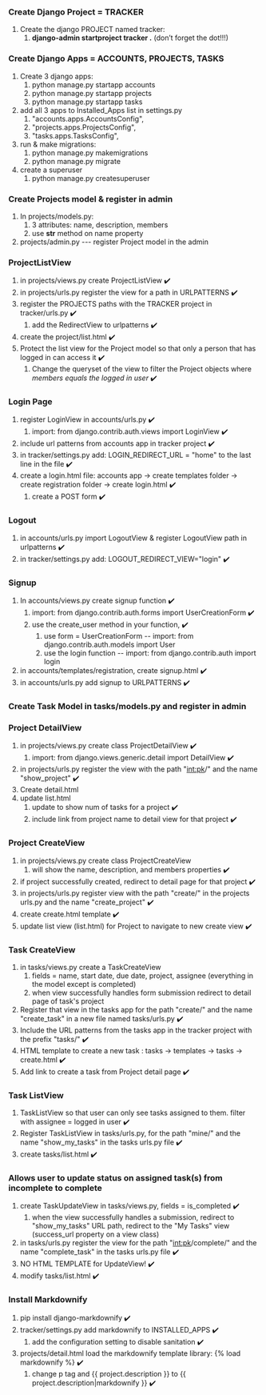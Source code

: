 ### Create Django Project = TRACKER
1. Create the django PROJECT named tracker:  
    1. **django-admin startproject tracker .** (don’t forget the dot!!!)


### Create Django Apps = ACCOUNTS, PROJECTS, TASKS
1. Create 3 django apps:  
    1. python manage.py startapp accounts
    1. python manage.py startapp projects
    1. python manage.py startapp tasks
1. add all 3 apps to Installed_Apps list in settings.py
    1. "accounts.apps.AccountsConfig",
    1. "projects.apps.ProjectsConfig",
    1. "tasks.apps.TasksConfig",
1. run & make migrations:
    1. python manage.py makemigrations
    1. python manage.py migrate
1. create a superuser
    1. python manage.py createsuperuser


### Create Projects model & register in admin
1. In projects/models.py:
    1. 3 attributes: name, description, members
    1. use __str__ method on name property
1. projects/admin.py --- register Project model in the admin


### ProjectListView
1. in projects/views.py create ProjectListView ✔️
1. in projects/urls.py register the view for a path in URLPATTERNS ✔️
1. register the PROJECTS paths with the TRACKER project in tracker/urls.py ✔️
    1. add the RedirectView to urlpatterns ✔️
1. create the project/list.html ✔️
1. Protect the list view for the Project model so that only a person that has logged in can access it ✔️
    1. Change the queryset of the view to filter the Project objects where *members equals the logged in user* ✔️


### Login Page
1. register LoginView in accounts/urls.py ✔️
    1. import:  from django.contrib.auth.views import LoginView ✔️
1. include url patterns from accounts app in tracker project ✔️
1. in tracker/settings.py add:  LOGIN_REDIRECT_URL = "home" to the last line in the file ✔️
1. create a login.html file:  accounts app -> create templates folder -> create registration folder -> create login.html ✔️
    1. create a POST form ✔️


### Logout 
1. in accounts/urls.py import LogoutView & register LogoutView path in urlpatterns ✔️
1. in tracker/settings.py add:  LOGOUT_REDIRECT_VIEW="login" ✔️


### Signup
1. In accounts/views.py create signup function ✔️
    1. import:  from django.contrib.auth.forms import UserCreationForm ✔️
    1. use the create_user method in your function, ✔️
        1. use form = UserCreationForm -- import:  from django.contrib.auth.models import User
        1. use the login function -- import:  from django.contrib.auth import login
1. in accounts/templates/registration, create signup.html ✔️
1. in accounts/urls.py add signup to URLPATTERNS ✔️


### Create Task Model in tasks/models.py and register in admin


### Project DetailView
1. in projects/views.py create class ProjectDetailView ✔️
    1. import:  from django.views.generic.detail import DetailView ✔️
1. in projects/urls.py register the view with the path "<int:pk>/" and the name "show_project" ✔️
1. Create detail.html
1. update list.html
    1. update to show num of tasks for a project ✔️
    1. include link from project name to detail view for that project ✔️


### Project CreateView
1. in projects/views.py create class ProjectCreateView
    1. will show the name, description, and members properties ✔️
1. if project successfully created, redirect to detail page for that project ✔️
1. in projects/urls.py register view with the path "create/" in the projects urls.py and the name
"create_project" ✔️
1. create create.html template ✔️
1. update list view (list.html) for Project to navigate to new create view ✔️


### Task CreateView
1. in tasks/views.py create a TaskCreateView
    1. fields = name, start date, due date, project, assignee (everything in the model except is completed)
    1. when view successfully handles form submission redirect to detail page of task's project
1. Register that view in the tasks app for the path "create/" and the name "create_task" in a new file named tasks/urls.py ✔️
1. Include the URL patterns from the tasks app in the tracker project with the prefix "tasks/" ✔️
1. HTML template to create a new task : tasks -> templates -> tasks -> create.html ✔️
1. Add link to create a task from Project detail page ✔️ 


### Task ListView
1. TaskListView so that user can only see tasks assigned to them. filter with assignee = logged in user ✔️
1. Register TaskListView in tasks/urls.py, for the path "mine/" and the name "show_my_tasks" in the tasks urls.py file ✔️
1. create tasks/list.html ✔️


### Allows user to update status on assigned task(s) from incomplete to complete
1. create TaskUpdateView in tasks/views.py, fields = is_completed ✔️
    1. when the view successfully handles a submission, redirect to "show_my_tasks" URL path, redirect to the "My Tasks" view (success_url property on a view class)
1. in tasks/urls.py register the view for the path "<int:pk>/complete/" and the name "complete_task" in the tasks urls.py file ✔️
1. NO HTML TEMPLATE for UpdateView! ✔️
1. modify tasks/list.html ✔️


### Install Markdownify
1. pip install django-markdownify ✔️
1. tracker/settings.py add markdownify to INSTALLED_APPS ✔️
    1. add the configuration setting to disable sanitation  ✔️
1. projects/detail.html load the markdownify template library:  {% load markdownify %} ✔️
    1. change p tag and {{ project.description }} to {{ project.description|markdownify }} ✔️
